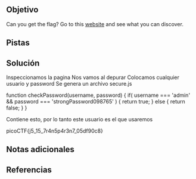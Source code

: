 ## Objetivo

Can you get the flag? Go to this [website](http://saturn.picoctf.net:50920/) and see what you can discover.
## Pistas
## Solución

Inspeccionamos la pagina
Nos vamos al depurar
Colocamos cualquier usuario y password
Se genera un archivo secure.js

function checkPassword(username, password)
{
  if( username === 'admin' && password === 'strongPassword098765' )
  {
    return true;
  }
  else
  {
    return false;
  }
}

Contiene esto, por lo tanto este usuario es el que usaremos 

picoCTF{j5_15_7r4n5p4r3n7_05df90c8}
## Notas adicionales
## Referencias